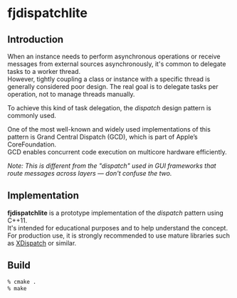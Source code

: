 # fjdispatchlite

## Introduction

When an instance needs to perform asynchronous operations or receive messages from external sources asynchronously, it's common to delegate tasks to a worker thread.  
However, tightly coupling a class or instance with a specific thread is generally considered poor design. The real goal is to delegate tasks per operation, not to manage threads manually.

To achieve this kind of task delegation, the *dispatch* design pattern is commonly used.

One of the most well-known and widely used implementations of this pattern is Grand Central Dispatch (GCD), which is part of Apple’s CoreFoundation.  
GCD enables concurrent code execution on multicore hardware efficiently.

*Note: This is different from the "dispatch" used in GUI frameworks that route messages across layers — don't confuse the two.*

## Implementation

**fjdispatchlite** is a prototype implementation of the *dispatch* pattern using C++11.  
It's intended for educational purposes and to help understand the concept.  
For production use, it is strongly recommended to use mature libraries such as [XDispatch](http://opensource.mlba-team.de/xdispatch/docs/current/index.html) or similar.

## Build

```sh
% cmake .
% make

